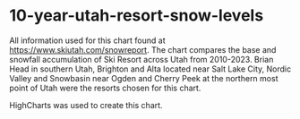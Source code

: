 # 10-year-utah-resort-snow-levels

All information used for this chart found at https://www.skiutah.com/snowreport. The chart compares the base and snowfall accumulation of Ski Resort across Utah from 2010-2023. Brian Head in southern Utah, Brighton and Alta located near Salt Lake City, Nordic Valley and Snowbasin near Ogden and Cherry Peek at the northern most point of Utah were the resorts chosen for this chart.

HighCharts was used to create this chart.
